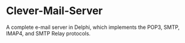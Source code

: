 # Clever-Mail-Server
A complete e-mail server in Delphi, which implements the POP3, SMTP, IMAP4, and SMTP Relay protocols.

